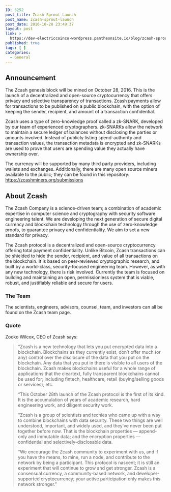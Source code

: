 ```yaml
---
ID: 5252
post_title: Zcash Sprout Launch
post_name: zcash-sprout-launch
post_date: 2016-10-28 23:49:37
layout: post
link: >
  https://dev-electriccoinco-wordpress.pantheonsite.io/blog/zcash-sprout-launch/
published: true
tags: [ ]
categories:
  - General
---
```

<h2>Announcement</h2>
The Zcash genesis block will be mined on October 28, 2016. This is the launch of a decentralized and open-source cryptocurrency that offers privacy and selective transparency of transactions. Zcash payments allow for transactions to be published on a public blockchain, with the option of keeping the sender, recipient, and amount of a transaction confidential.

Zcash uses a type of zero-knowledge proof called a zk-SNARK, developed by our team of experienced cryptographers. zk-SNARKs allow the network to maintain a secure ledger of balances without disclosing the parties or amounts involved. Instead of publicly listing spend-authority and transaction values, the transaction metadata is encrypted and zk-SNARKs are used to prove that users are spending value they actually have ownership over.

The currency will be supported by many third party providers, including wallets and exchanges. Additionally, there are many open source miners available to the public; they can be found in this repository: <a href="https://zcashminers.org/submissions">https://zcashminers.org/submissions</a>
<h2>About Zcash</h2>
The Zcash Company is a science-driven team; a combination of academic expertise in computer science and cryptography with security software engineering talent. We are developing the next generation of secure digital currency and blockchain technology through the use of zero-knowledge proofs, to guarantee privacy and confidentiality. We aim to set a new standard for privacy.

The Zcash protocol is a decentralized and open-source cryptocurrency offering total payment confidentiality. Unlike Bitcoin, Zcash transactions can be shielded to hide the sender, recipient, and value of all transactions on the blockchain. It is based on peer-reviewed cryptographic research, and built by a world-class, security-focused engineering team. However, as with any new technology, there is risk involved. Currently the team is focused on building and maintaining an open, permissionless system that is viable, robust, and justifiably reliable and secure for users.
<h3>The Team</h3>
The scientists, engineers, advisors, counsel, team, and investors can all be found on the Zcash team page.
<h3>Quote</h3>
Zooko Wilcox, CEO of Zcash says:
<blockquote class="wp-block-quote">“Zcash is a new technology that lets you put encrypted data into a blockchain. Blockchains as they currently exist, don’t offer much (or any) control over the disclosure of the data that you put on the blockchain. Any data that you put in there is visible to all users of the blockchain. Zcash makes blockchains useful for a whole range of applications that the cleartext, fully transparent blockchains cannot be used for; including fintech, healthcare, retail (buying/selling goods or services), etc.

“This October 28th launch of the Zcash protocol is the first of its kind. It is the accumulation of years of academic research, hard engineering work, and diligent security work.

“Zcash is a group of scientists and techies who came up with a way to combine blockchains with data security. These two things are well understood, important, and widely used, and they’ve never been put together before now. That is the blockchain properties — append-only and immutable data; and the encryption properties — confidential and selectively-disclosable data.

“We encourage the Zcash community to experiment with us, and if you have the means, to mine, run a node, and contribute to the network by being a participant. This protocol is nascent; it is still an experiment that will continue to grow and get stronger. Zcash is a consensual currency, a community-based network, and developer-supported cryptocurrency; your active participation only makes this network stronger.”</blockquote>